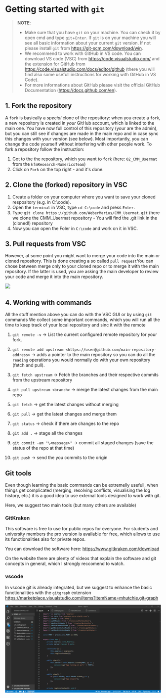 # Getting started with `git`

> **NOTE**: 
> - Make sure that you have `git` on your machine. You can check it by open cmd and type `git`+`Enter`. If `git` is on your machine you will see all basic information about your current `git` version. If not please install `git` from <https://git-scm.com/download/win>.
> - We recommend to work with GitHub in VS code. You can download VS code (VSC) from https://code.visualstudio.com/ and the extension for GitHub from https://code.visualstudio.com/docs/editor/github (there you will find also some usefull instructions for working with GitHub in VS Code).
> - For more informations about GitHub please visit the official GitHub Documentation (https://docs.github.com/en).


## 1. Fork the repository
A `fork` is basically a *special* clone of the repository: when you create a `fork`, a new repository is created in *your* GitHub account, which is linked to the main one. You have now full control of this repository (your are the admin), but you can still see if changes are made in the main repo and in case sync this changes with your version (see below). Most importantly, you can change the code yourself without interfering with other people work. To fork a repository follow the instruction:
1. Got to the the repository, which you want to `fork` (here: `02_CMM_Usermat` from the `kfmResearch-NumericsTeam`)
2. Click on `Fork` on the top right - and it's done.

## 2. Clone the (forked) repository in VSC
1. Create a folder on your computer where you want to save your cloned respository (e.g. in C:\code).
2. Open the `terminal` in VSC, type `cd C:\code` and press `Enter`.
3. Type `git clone https://github.com/WeberMarius/CMM_Usermat.git` (here we clone the CMM_Usermat repository - You will find the .git link in the (cloned!) repository 
4. Now you can open the Foler in `C:\code` and work on it in VSC.

## 3. Pull requests from VSC 
However, at some point you might want to merge your code into the main or cloned repository. This is done creating a so called `pull request`You can chose between merge only to your cloned repo or to merge it with the main repository. If the latter is used, you are asking the main developer to review your code and merge it into the main repository. 

[<img src="https://github.com/kfmResearch-NumericsTeam/03_Coding_Induction/blob/main/01_Git/00_Figures/Pull%20request%20to%20your%20cloned%20repository.jpg">](https://github.com/kfmResearch-NumericsTeam/03_Coding_Induction/blob/main/01_Git/00_Figures/Pull%20request%20to%20your%20cloned%20repository.jpg)


## 4. Working with commands
All the stuff mention above you can do with the VSC GUI or by using `git` commands 
We collect some important commands, which you will run all the time to keep track of your local repository and sinc it with the remote 

1. `git remote -v` -> List the current configured remote repository for your fork.
2. `git remote add upstream <https://user@github.com/main-repository-address>` -> adds a pointer to the main repository so you can do all the `reading` operations you would normally do with your own repository (fetch and pull).
3. `git fetch upstream` -> Fetch the branches and their respective commits from the upstream repository
4. `git pull upstream <branch>` -> merge the latest changes from the main repo

1. `git fetch` -> get the latest changes without merging
2. `git pull` -> get the latest changes and merge them
3. `git status` -> check if there are changes to the repo
4. `git add .` -> stage all the changes
5. `git commit -am "\<message>"` -> commit all staged changes (save the status of the repo at that time)
6. `git push` -> send the you commits to the origin

## Git tools

Even though learning the basic commands can be extremelly usefull, when things get complicated (merging, resolving conflicts, visualising the log history, etc.) it is a good idea to use external tools designed to work with git.

Here, we suggest two main tools (but many others are available)

### GitKraken

This software is free to use for public repos for everyone. For students and university members the pro version is available for free, which allows to use its functionalities also for private repos.

You can download the software here: <https://www.gitkraken.com/download>

On the website there are plenty of videos that explain the software and git concepts in general, which I strongly reccomend to watch.

### vscode

In vscode git is already integrated, but we suggest to enhance the basic functionalities with the `gitgraph` extension <https://marketplace.visualstudio.com/items?itemName=mhutchie.git-graph>

[<img src="https://github.com/mhutchie/vscode-git-graph/raw/master/resources/demo.gif">](git_graph)

